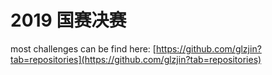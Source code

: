 # 2019 国赛决赛
most challenges can be find here:
[https://github.com/glzjin?tab=repositories](https://github.com/glzjin?tab=repositories)
